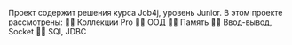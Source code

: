 Проект содержит решения курса Job4j, уровень Junior. В этом проекте рассмотрены:
🐱‍💻 Коллекции Pro
🐱‍💻 ООД
🐱‍💻 Память
🐱‍💻 Ввод-вывод, Socket
🐱‍💻 SQl, JDBC 
